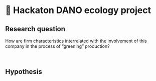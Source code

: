 <h1 align="left">🌱 Hackaton DANO ecology project</h1>

<h2 align="left">Research question</h2>
<p align="left">How are firm characteristics interrelated with the involvement of this company in the process of “greening” production?</p><br>

<h2 align="left">Hypothesis</h2>




